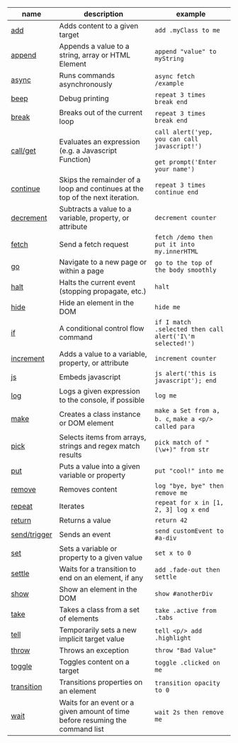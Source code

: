 | name                               | description                                                                   | example                                                                                 |
|------------------------------------|-------------------------------------------------------------------------------| --------------------------------------------------------------------------------------- |
| [add](/commands/add)               | Adds content to a given target                                                | `add .myClass to me`                                                                    |
| [append](/commands/append)         | Appends a value to a string, array or HTML Element                            | `append "value" to myString`                                                            |
| [async](/commands/async)           | Runs commands asynchronously                                                  | `async fetch /example`                                                                  |
| [beep](/commands/beep)             | Debug printing                                                                | `repeat 3 times break end`                                                           |
| [break](/commands/break)           | Breaks out of the current loop                                                | `repeat 3 times break end`                                                           |
| [call/get](/commands/call)         | Evaluates an expression (e.g. a Javascript Function)                          | `call alert('yep, you can call javascript!')` <br/><br/> `get prompt('Enter your name')` |
| [continue](/commands/continue)     | Skips the remainder of a loop and continues at the top of the next iteration. | `repeat 3 times continue end`                                                           |
| [decrement](/commands/decrement)   | Subtracts a value to a variable, property, or attribute                       | `decrement counter`                                                                     |
| [fetch](/commands/fetch)           | Send a fetch request                                                          | `fetch /demo then put it into my.innerHTML`                                             |
| [go](/commands/go)                 | Navigate to a new page or within a page                                       | `go to the top of the body smoothly`                                                    |
| [halt](/commands/halt)             | Halts the current event (stopping propagate, etc.)                            | `halt`                                                                                  |
| [hide](/commands/hide)             | Hide an element in the DOM                                                    | `hide me`                                                                               |
| [if](/commands/if)                 | A conditional control flow command                                            | `if I match .selected then call alert('I\'m selected!')`                                      |
| [increment](/commands/increment)   | Adds a value to a variable, property, or attribute                            | `increment counter`                                                                     |
| [js](/commands/js)                 | Embeds javascript                                                             | `js alert('this is javascript'); end`                                                   |
| [log](/commands/log)               | Logs a given expression to the console, if possible                           | `log me`                                                                                |
| [make](/commands/make)             | Creates a class instance or DOM element                                       | `make a Set from a, b. c`, `make a <p/> called para`                                    |
| [pick](/commands/pick)             | Selects items from arrays, strings and regex match results                    | `pick match of "(\w+)" from str`                                                         |
| [put](/commands/put)               | Puts a value into a given variable or property                                | `put "cool!" into me`                                                         |
| [remove](/commands/remove)         | Removes content                                                               | `log "bye, bye" then remove me`                                                         |
| [repeat](/commands/repeat)         | Iterates                                                                      | `repeat for x in [1, 2, 3] log x end`                                                   |
| [return](/commands/return)         | Returns a value                                                               | `return 42`                                                                             |
| [send/trigger](/commands/send)     | Sends an event                                                                | `send customEvent to #a-div`                                                            |
| [set](/commands/set)               | Sets a variable or property to a given value                                  | `set x to 0`                                                                            |
| [settle](/commands/settle)         | Waits for a transition to end on an element, if any                           | `add .fade-out then settle`                                                             |
| [show](/commands/show)             | Show an element in the DOM                                                    | `show #anotherDiv`                                                                      |
| [take](/commands/take)             | Takes a class from a set of elements                                          | `take .active from .tabs`                                                               |
| [tell](/commands/tell)             | Temporarily sets a new implicit target value                                  | `tell <p/> add .highlight`                                                              |
| [throw](/commands/throw)           | Throws an exception                                                           | `throw "Bad Value"`                                                                     |
| [toggle](/commands/toggle)         | Toggles content on a target                                                   | `toggle .clicked on me`                                                                 |
| [transition](/commands/transition) | Transitions properties on an element                                          | `transition opacity to 0`                                                               |
| [wait](/commands/wait)             | Waits for an event or a given amount of time before resuming the command list | `wait 2s then remove me`                                                                |

